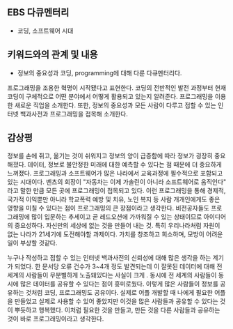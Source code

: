 ## EBS 다큐멘터리 
+ 코딩, 소프트웨어 시대


## 키워드와의 관계 및 내용 
+ 정보의 중요성과 코딩, programming에 대해 다룬 다큐멘터리다.  
  
프로그래밍을 조용한 혁명이 시작됐다고 표현한다. 코딩의 전반적인 발전 과정부터 현재 코딩이 구체적으로 어떤 분야에서 어떻게 활용되고 있는지 알려준다.
프로그래밍을 이용한 새로운 직업을 소개한다.
또한, 정보의 중요성과 모든 사람이 다루고 접할 수 있는 인터넷 백과사전과 프로그래밍을 접목해 소개한다.



## 감상평
 정보를 손에 쥐고, 옮기는 것이 쉬워지고 정보의 양이 급증함에 따라 정보가 굉장히 중요해졌다. 데이터, 정보로 불안정한 미래에 대한 예측할 수 있다는 점 때문에 더 중요하게 느껴졌다.  프로그래밍과 소프트웨어가  많은 나라에서 교육과정에 필수적으로 포함되고 있는 시대이다. 벤츠의 회장이 "자동차는 이제 가솔린이 아니라 소프트웨어로 움직인다" 라고 말한 만큼 모든 곳에 프로그래밍이 접목되고 있다. 이런 프로그래밍을 통해 경제적, 국가적 이익뿐만 아니라 학교폭력 예방 및 치유, 노인 복지 등 사람 개개인에게도 좋은 영향을 미칠 수 있다는 점이 프로그래밍의 큰 장점이라고 생각한다. 비전공자들도 프로그래밍에 많이 입문하는 추세이고 곧 레드오션에 가까워질 수 있는 상태이므로 아이디어의 중요성하다. 자신만의  세상에 없는 것을 만들어 내는 것. 특히 우리나라처럼 자원이 없는 나라가 21세기에 도전해야할 과제이다. 가치를 창조하고 희소하며, 모방이 어려운 일이 부상할 것같다.

 누구나 작성하고 접할 수 있는 인터넷 백과사전의 신뢰성에 대해 많은 생각을 하는 계기가 되었다. 한 문서당 오류 건수가 3~4개 정도 발견되는데 이 잘못된 데이터에 대해 전 세계의 사람들이 무분별하게 노출돼있다는 사실이 크게 . 동시에 전 세계의 사람들이 동시에 많은 데이터를 공유할 수 있다는 점이 흥미로웠다. 이렇게 많은 사람들이 정보를 공유하는 것처럼 코딩, 프로그래밍도 공유이다. 실제로 어플 개발할 때 나에게 필요한 어플을 만들었고 실제로 사용할 수 있어 좋았지만 이것을 많은 사람들과 공유할 수 있다는 것이 뿌듯하고 행복했다. 이처럼 필요한 것을 만들고, 만든 것을 다른 사람들과 공유하는 것이 바로 프로그래밍이라고 생각한다.

